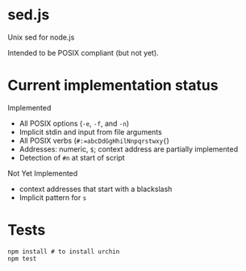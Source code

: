 # sed.js

Unix sed for node.js

Intended to be POSIX compliant (but not yet).

# Current implementation status

Implemented
 * All POSIX options (`-e`, `-f`, and `-n`)
 * Implicit stdin and input from file arguments
 * All POSIX verbs (`#:=abcDdGgHhilNnpqrstwxy{`)
 * Addresses: numeric, `$`; context address are partially implemented
 * Detection of `#n` at start of script

Not Yet Implemented
 * context addresses that start with a blackslash
 * Implicit pattern for `s`

# Tests

    npm install # to install urchin
    npm test

